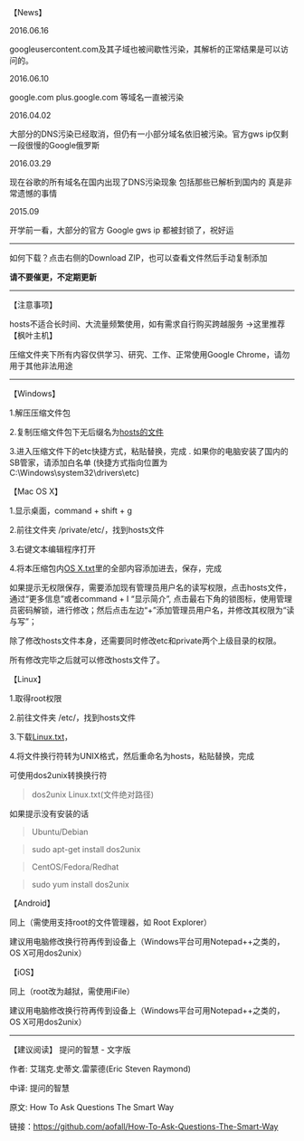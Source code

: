 【News】

2016.06.16

googleusercontent.com及其子域也被间歇性污染，其解析的正常结果是可以访问的。

2016.06.10

google.com plus.google.com 等域名一直被污染

2016.04.02

大部分的DNS污染已经取消，但仍有一小部分域名依旧被污染。官方gws ip仅剩一段很慢的Google俄罗斯

2016.03.29

现在谷歌的所有域名在国内出现了DNS污染现象
包括那些已解析到国内的 真是非常遗憾的事情

2015.09

开学前一看，大部分的官方 Google gws ip 都被封锁了，祝好运

----------------------------------------------------------------------------------------------------------------------------------

如何下载？点击右侧的Download ZIP，也可以查看文件然后手动复制添加

**请不要催更，不定期更新**

----------------------------------------------------------------------------------------------------------------------------------

【注意事项】

hosts不适合长时间、大流量频繁使用，如有需求自行购买跨越服务 →这里推荐【枫叶主机】

压缩文件夹下所有内容仅供学习、研究、工作、正常使用Google Chrome，请勿用于其他非法用途

----------------------------------------------------------------------------------------------------------------------------------

【Windows】

1.解压压缩文件包

2.复制压缩文件包下无后缀名为[hosts的文件](https://raw.githubusercontent.com/aofall/Public-hosts/master/hosts)

3.进入压缩文件下的etc快捷方式，粘贴替换，完成 . 如果你的电脑安装了国内的SB管家，请添加白名单
(快捷方式指向位置为C:\Windows\system32\drivers\etc)

【Mac OS X】

1.显示桌面，command + shift + g

2.前往文件夹 /private/etc/，找到hosts文件

3.右键文本编辑程序打开

4.将本压缩包内[OS X.txt](https://raw.githubusercontent.com/aofall/Public-hosts/master/OS%20X.txt)里的全部内容添加进去，保存，完成

如果提示无权限保存，需要添加现有管理员用户名的读写权限，点击hosts文件，通过“更多信息”或者command + I “显示简介”, 点击最右下角的锁图标，使用管理员密码解锁，进行修改；然后点击左边“+”添加管理员用户名，并修改其权限为“读与写”；

除了修改hosts文件本身，还需要同时修改etc和private两个上级目录的权限。

所有修改完毕之后就可以修改hosts文件了。

【Linux】

1.取得root权限

2.前往文件夹 /etc/，找到hosts文件

3.下载[Linux.txt](https://raw.githubusercontent.com/aofall/Public-hosts/master/Linux.txt)，

4.将文件换行符转为UNIX格式，然后重命名为hosts，粘贴替换，完成

可使用dos2unix转换换行符 

>dos2unix Linux.txt(文件绝对路径)

如果提示没有安装的话

>Ubuntu/Debian

>sudo apt-get install dos2unix



>CentOS/Fedora/Redhat

>sudo yum install dos2unix

【Android】

同上（需使用支持root的文件管理器，如 Root Explorer）

建议用电脑修改换行符再传到设备上（Windows平台可用Notepad++之类的，OS X可用dos2unix）

【iOS】

同上（root改为越狱，需使用iFile）

建议用电脑修改换行符再传到设备上（Windows平台可用Notepad++之类的，OS X可用dos2unix）

-----------------------------------------------------------------

【建议阅读】
提问的智慧 - 文字版

作者: 艾瑞克.史蒂文.雷蒙德(Eric Steven Raymond)

中译: 提问的智慧

原文: How To Ask Questions The Smart Way

链接：https://github.com/aofall/How-To-Ask-Questions-The-Smart-Way
